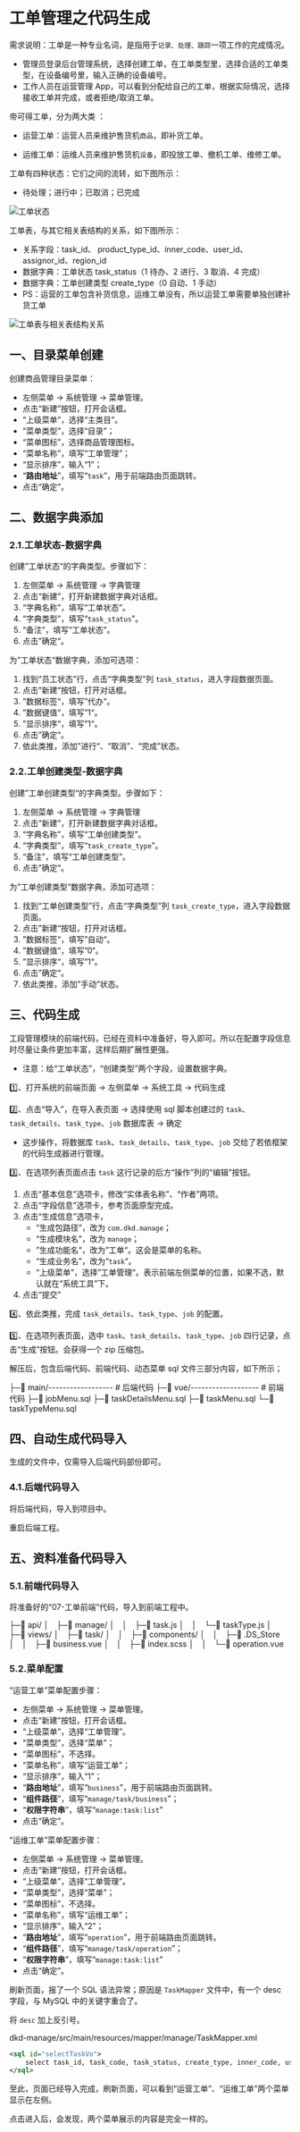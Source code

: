 # 工单管理之代码生成

需求说明：工单是一种专业名词，是指用于`记录、处理、跟踪`一项工作的完成情况。

- 管理员登录后台管理系统，选择创建工单，在工单类型里，选择合适的工单类型，在设备编号里，输入正确的设备编号。
- 工作人员在运营管理 App，可以看到分配给自己的工单，根据实际情况，选择接收工单并完成，或者拒绝/取消工单。

帝可得工单，分为两大类 ：

- 运营工单：运营人员来维护售货机`商品`，即补货工单。

- 运维工单：运维人员来维护售货机`设备`，即投放工单、撤机工单、维修工单。

工单有四种状态：它们之间的流转，如下图所示：

- 待处理；进行中；已取消；已完成

![工单状态](/Users/zetian/workshop/project/dkd-parent/Note/NodeAssets/工单状态.png)

工单表，与其它相关表结构的关系，如下图所示：

- 关系字段：task_id、 product_type_id、inner_code、user_id、assignor_id、region_id
- 数据字典：工单状态 task_status（1 待办、2 进行、3 取消、4 完成）
- 数据字典：工单创建类型 create_type（0 自动、1 手动）
- PS：运营的工单包含补货信息，运维工单没有，所以运营工单需要单独创建补货工单

![工单表与相关表结构关系](/Users/zetian/workshop/project/dkd-parent/Note/NodeAssets/工单表与相关表结构关系.png)

## 一、目录菜单创建

创建商品管理目录菜单：

- 左侧菜单 -> 系统管理 -> 菜单管理。
- 点击“新建”按钮，打开会话框。
- “上级菜单”，选择“主类目”。
- “菜单类型”，选择“目录”；
- “菜单图标”，选择商品管理图标。
- “菜单名称”，填写“工单管理”；
- “显示排序”，输入“1”；
- “**路由地址**”，填写“`task`”，用于前端路由页面跳转。
- 点击“确定”。

## 二、数据字典添加

### 2.1.工单状态-数据字典

创建”工单状态“的字典类型。步骤如下：

1. 左侧菜单 -> 系统管理 -> 字典管理
2. 点击“新建”，打开新建数据字典对话框。
3. “字典名称”，填写“工单状态”。
4. “字典类型”，填写“`task_status`”。
5. “备注”，填写“工单状态”。
6. 点击”确定“。

为”工单状态“数据字典，添加可选项：

1. 找到“员工状态”行，点击“字典类型”列 `task_status`，进入字段数据页面。
2. 点击”新建“按钮，打开对话框。
3. ”数据标签“，填写”代办“。
4. ”数据键值“，填写”1“。
5. ”显示排序“，填写”1“。
6. 点击”确定“。
7. 依此类推，添加”进行“、“取消”、“完成”状态。

### 2.2.工单创建类型-数据字典

创建”工单创建类型“的字典类型。步骤如下：

1. 左侧菜单 -> 系统管理 -> 字典管理
2. 点击“新建”，打开新建数据字典对话框。
3. “字典名称”，填写“工单创建类型”。
4. “字典类型”，填写“`task_create_type`”。
5. “备注”，填写“工单创建类型”。
6. 点击”确定“。

为”工单创建类型“数据字典，添加可选项：

1. 找到“工单创建类型”行，点击“字典类型”列 `task_create_type`，进入字段数据页面。
2. 点击”新建“按钮，打开对话框。
3. ”数据标签“，填写”自动“。
4. ”数据键值“，填写”0“。
5. ”显示排序“，填写”1“。
6. 点击”确定“。
7. 依此类推，添加”手动“状态。

## 三、代码生成

工段管理模块的前端代码，已经在资料中准备好，导入即可。所以在配置字段信息时尽量让条件更加丰富，这样后期扩展性更强。

- 注意：给“工单状态”，“创建类型”两个字段，设置数据字典。

1️⃣、打开系统的前端页面 -> 左侧菜单 -> 系统工具 -> 代码生成

2️⃣、点击“导入”，在导入表页面 -> 选择使用 sql 脚本创建过的 `task`、`task_details`、`task_type`、`job` 数据库表 -> 确定

- 这步操作，将数据库 `task`、`task_details`、`task_type`、`job` 交给了若依框架的代码生成器进行管理。

3️⃣、在选项列表页面点击 `task` 这行记录的后方“操作”列的“编辑”按钮。

1. 点击“基本信息”选项卡，修改“实体表名称”、“作者”两项。
2. 点击“字段信息”选项卡，参考页面原型完成。
3. 点击“生成信息”选项卡，
   - “生成包路径”，改为 `com.dkd.manage`；
   - “生成模块名”，改为 `manage`；
   - ”生成功能名“，改为”工单“。这会是菜单的名称。
   - “生成业务名”，改为“`task`“。
   - “上级菜单”，选择”工单管理“。表示前端左侧菜单的位置，如果不选，默认就在“系统工具”下。
4. 点击“提交”

4️⃣、依此类推，完成 `task_details`、`task_type`、`job` 的配置。

5️⃣、在选项列表页面，选中 `task`、`task_details`、`task_type`、`job` 四行记录，点击“生成”按钮。会获得一个 zip 压缩包。

解压后，包含后端代码、前端代码、动态菜单 sql 文件三部分内容，如下所示；

├─📁 main/------------------ # 后端代码
├─📁 vue/------------------- # 前端代码
├─📄 jobMenu.sql
├─📄 taskDetailsMenu.sql
├─📄 taskMenu.sql
└─📄 taskTypeMenu.sql

## 四、自动生成代码导入

生成的文件中，仅需导入后端代码部份即可。

### 4.1.后端代码导入

将后端代码，导入到项目中。

重启后端工程。

## 五、资料准备代码导入

### 5.1.前端代码导入

将准备好的“07-工单前端”代码，导入到前端工程中。

├─📁 api/
│ ├─📁 manage/
│ │ ├─📄 task.js
│ │ └─📄 taskType.js
│ 
├─📁 views/
│ ├─📁 task/
│ │ ├─📁 components/
│ │ ├─📄 .DS_Store
│ │ ├─📄 business.vue
│ │ ├─📄 index.scss
│ │ └─📄 operation.vue

### 5.2.菜单配置

“运营工单”菜单配置步骤：

- 左侧菜单 -> 系统管理 -> 菜单管理。
- 点击“新建”按钮，打开会话框。
- “上级菜单”，选择“工单管理”。
- “菜单类型”，选择“菜单”；
- “菜单图标”，不选择。
- “菜单名称”，填写“运营工单”；
- “显示排序”，输入“1”；
- “**路由地址**”，填写“`business`”，用于前端路由页面跳转。
- “**组件路径**”，填写“`manage/task/business`”；
- “**权限字符串**”，填写“`manage:task:list`”
- 点击“确定”。

“运维工单”菜单配置步骤：

- 左侧菜单 -> 系统管理 -> 菜单管理。
- 点击“新建”按钮，打开会话框。
- “上级菜单”，选择“工单管理”。
- “菜单类型”，选择“菜单”；
- “菜单图标”，不选择。
- “菜单名称”，填写“运维工单”；
- “显示排序”，输入“2”；
- “**路由地址**”，填写“`operation`”，用于前端路由页面跳转。
- “**组件路径**”，填写“`manage/task/operation`”；
- “**权限字符串**”，填写“`manage:task:list`”
- 点击“确定”。

刷新页面，报了一个 SQL 语法异常；原因是 `TaskMapper` 文件中，有一个 desc 字段，与 MySQL 中的关键字重合了。

将 `desc` 加上反引号。

dkd-manage/src/main/resources/mapper/manage/TaskMapper.xml

```xml
<sql id="selectTaskVo">
    select task_id, task_code, task_status, create_type, inner_code, user_id, user_name, region_id, `desc`, product_type_id, assignor_id, addr, create_time, update_time from task
</sql>
```

至此，页面已经导入完成，刷新页面，可以看到“运营工单”、“运维工单”两个菜单显示在左侧。

点击进入后，会发现，两个菜单展示的内容是完全一样的。
